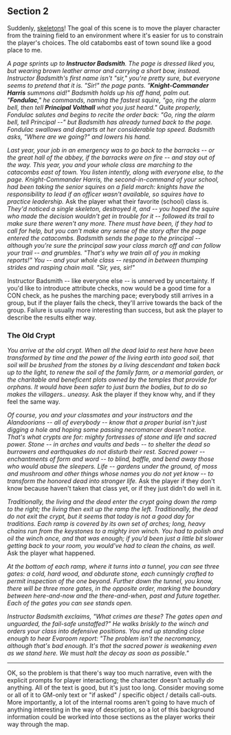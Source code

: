 ## Section 2

Suddenly, [skeletons](https://www.dndbeyond.com/monsters/17015-skeleton)!  The
goal of this scene is to move the player character from the training field to
an environment where it's easier for us to constrain the player's choices.  The
old catabombs east of town sound like a good place to me.

_A page sprints up to **Instructor Badsmith**.  The page is dressed liked you,
but wearing brown leather armor and carrying a short bow, instead.   Instructor
Badsmith's first name isn't "sir," you're pretty sure, but everyone seems to
pretend that it is.  "Sir!" the page pants.  "**Knight-Commander Harris**
summons aid!"  Badsmith holds up his off hand, palm out.   "**Fondulac**,"
he commands, naming the fastest squire, "go, ring the alarm bell, then tell
**Principal Volthall** what you just heard."  Quite properly, Fondulac salutes
and begins to recite the order back: "Go, ring the alarm bell, tell Principal
--" but Badsmith has already turned back to the page.  Fondulac swallows and
departs at her considerable top speed.  Badsmith asks, "Where are we going?"
and lowers his hand._

_Last year, your job in an emergency was to go back to the barracks -- or the
great hall of the abbey, if the barracks were on fire -- and stay out of the
way.  This year, you and your whole class are marching to the catacombs east
of town.  You listen intently, along with everyone else, to the
page.  Knight-Commander Harris, the second-in-command of your school, had been
taking the senior squires on a field march: knights have the responsibility to
lead if an officer wasn't available, so squires have to practice leadership._
Ask the player what their favorite (school) class is.  _They'd noticed a
single skeleton, destroyed it, and -- you hoped the squire who made the
decision wouldn't get in trouble for it -- followed its trail to make sure
there weren't any more.  There must have been, if they had to call for help,
but you can't make any sense of the story after the page entered the
catacombs.  Badsmith sends the page to the principal -- although you're sure
the principal saw your class march off and can follow your trail -- and
grumbles.  "That's why we train all of you in making reports!"  You -- and
your whole class -- respond in between thumping strides and rasping chain
mail.  "Sir, yes, sir!"_

Instructor Badsmith -- like everyone else -- is unnerved by uncertainty.  If
you'd like to introduce attribute checks, now would be a good time for a CON
check, as he pushes the marching pace; everybody still arrives in a group,
but if the player fails the check, they'll arrive towards the back of the
group.  Failure is usually more interesting than success, but ask the player
to describe the results either way.

### The Old Crypt

_You arrive at the old crypt.  When all the dead laid to rest here have been
transformed by time and the power of the living earth into good soil, that
soil will be brushed from the stones by a living descendant and taken back up
to the light, to renew the soil of the family farm, or a memorial garden, or
the charitable and beneficent plots owned by the temples that provide for
orphans.  It would have been safer to just burn the bodies, but to do so makes
the villagers.. uneasy._   Ask the player if they know why, and if they feel
the same way.

_Of course, you and your classmates and your instructors and the Alandoorians
-- all of everybody -- know that a proper burial isn't just digging a hole and
hoping some passing necromancer doesn't notice.  That's what crypts are for:
mighty fortresses of stone and life and sacred power.  Stone -- in arches and
vaults and beds -- to shelter the dead so burrowers and earthquakes do not
disturb their rest.  Sacred power -- enchantments of form and word -- to
blind, baffle, and bend away those who would abuse the sleepers.  Life --
gardens under the ground, of moss and mushroom and other things whose names
you do not yet know -- to transform the honored dead into stronger life._  Ask
the player if they don't know because haven't taken that class yet, or if they
just didn't do well in it.

_Traditionally, the living and the dead enter the crypt going down the ramp to
the right; the living then exit up the ramp the left.  Traditionally, the dead
do not exit the crypt, but it seems that today is not a good day for
traditions.  Each ramp is covered by its own set of arches; long, heavy chains
run from the keystones to a mighty iron winch.  You had to polish and oil the
winch once, and that was enough; if you'd been just a little bit slower
getting back to your room, you would've had to clean the chains, as
well._  Ask the player what happened.

_At the bottom of each ramp, where it turns into a tunnel, you can see three
gates: a cold, hard wood, and obdurate stone, each cunningly crafted to permit
inspection of the one beyond.  Further down the tunnel, you know, there will
be three more gates, in the opposite order, marking the boundary between
here-and-now and the there-and-when, past and future together.  Each of the
gates you can see stands open._

_Instructor Badsmith exclaims, "What crimes are these?  The gates open and
unguarded, the fail-safe unstaffed?"  He walks briskly to the winch and orders
your class into defensive positions.  You end up standing close enough to hear
Evaroom report: "The problem isn't the necromancy, although that's bad
enough.  It's that the sacred power is weakening even as we stand here.  We_
must _halt the decay as soon as possible."_

--------------------------------------------------------------------------------

OK, so the problem is that there's way too much narrative, even with the
explicit prompts for player interactiong; the character doesn't actually
_do_ anything.  All of the text is good, but it's just too long.  Consider
moving some or all of it to GM-only text or "if asked" / specific
object / details call-outs.  More importantly, a lot of the internal rooms
aren't going to have much of anything interesting in the way of description,
so a lot of this background information could be worked into those sections
as the player works their way through the map.
